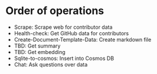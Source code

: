 # Order of operations

- Scrape: Scrape web for contributor data
- Health-check: Get GitHub data for contributors
- Create-Document-Template-Data: Create markdown file
- TBD: Get summary 
- TBD: Get embedding
- Sqlite-to-cosmos: Insert into Cosmos DB
- Chat: Ask questions over data

